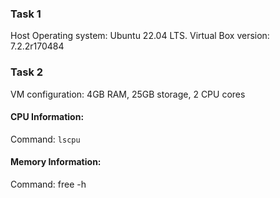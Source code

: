 ### Task 1
Host Operating system: Ubuntu 22.04 LTS.
Virtual Box version: 7.2.2r170484

### Task 2

VM configuration: 4GB RAM, 25GB storage, 2 CPU cores


#### CPU Information:
Command: `lscpu`

#### Memory Information:
Command: free -h

